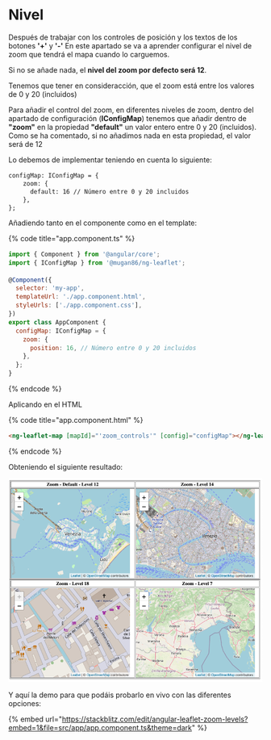 # Nivel

Después de trabajar con los controles de posición y los textos de los botones **'+'** y **'-'** En este apartado se va a aprender configurar el nivel de zoom que tendrá el mapa cuando lo carguemos.

Si no se añade nada, el **nivel del zoom por defecto será 12**.

Tenemos que tener en consideracción, que el zoom está entre los valores de 0 y 20 (incluidos)

Para añadir el control del zoom, en diferentes niveles de zoom, dentro del apartado de configuración (**IConfigMap**) tenemos que añadir dentro de **"zoom"** en la propiedad **"default"** un valor entero entre 0 y 20 (incluidos). Como se ha comentado, si no añadimos nada en esta propiedad, el valor será de 12

Lo debemos de implementar teniendo en cuenta lo siguiente:

```
configMap: IConfigMap = {
    zoom: {
      default: 16 // Número entre 0 y 20 incluidos
    },
};
```

Añadiendo tanto en el componente como en el template:

{% code title="app.component.ts" %}
```javascript
import { Component } from '@angular/core';
import { IConfigMap } from '@mugan86/ng-leaflet';

@Component({
  selector: 'my-app',
  templateUrl: './app.component.html',
  styleUrls: ['./app.component.css'],
})
export class AppComponent {
  configMap: IConfigMap = {
    zoom: {
      position: 16, // Número entre 0 y 20 incluidos
    },
  };
}

```
{% endcode %}

Aplicando en el HTML

{% code title="app.component.html" %}
```html
<ng-leaflet-map [mapId]="'zoom_controls'" [config]="configMap"></ng-leaflet>
```
{% endcode %}

Obteniendo el siguiente resultado:

![](../../.gitbook/assets/04-zoom-levels.png)

Y aquí la demo para que podáis probarlo en vivo con las diferentes opciones:

{% embed url="https://stackblitz.com/edit/angular-leaflet-zoom-levels?embed=1&file=src/app/app.component.ts&theme=dark" %}
